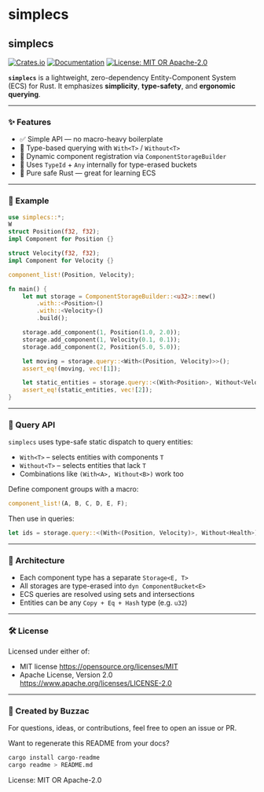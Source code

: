 # simplecs

## simplecs

[![Crates.io](https://img.shields.io/crates/v/simplecs.svg)](https://crates.io/crates/simplecs)
[![Documentation](https://docs.rs/simplecs/badge.svg)](https://docs.rs/simplecs)
[![License: MIT OR Apache-2.0](https://img.shields.io/crates/l/simplecs)](https://opensource.org/licenses/MIT)

**`simplecs`** is a lightweight, zero-dependency Entity-Component System (ECS) for Rust.
It emphasizes **simplicity**, **type-safety**, and **ergonomic querying**.

---

### ✨ Features

- ✅ Simple API — no macro-heavy boilerplate
- 🧠 Type-based querying with `With<T>` / `Without<T>`
- 🧩 Dynamic component registration via `ComponentStorageBuilder`
- 🔄 Uses `TypeId` + `Any` internally for type-erased buckets
- 🦀 Pure safe Rust — great for learning ECS

---

### 🚀 Example

```rust
use simplecs::*;
W
struct Position(f32, f32);
impl Component for Position {}

struct Velocity(f32, f32);
impl Component for Velocity {}

component_list!(Position, Velocity);

fn main() {
    let mut storage = ComponentStorageBuilder::<u32>::new()
        .with::<Position>()
        .with::<Velocity>()
        .build();

    storage.add_component(1, Position(1.0, 2.0));
    storage.add_component(1, Velocity(0.1, 0.1));
    storage.add_component(2, Position(5.0, 5.0));

    let moving = storage.query::<With<(Position, Velocity)>>();
    assert_eq!(moving, vec![1]);

    let static_entities = storage.query::<(With<Position>, Without<Velocity>)>();
    assert_eq!(static_entities, vec![2]);
}
```

---

### 📐 Query API

`simplecs` uses type-safe static dispatch to query entities:

- `With<T>` – selects entities with components `T`
- `Without<T>` – selects entities that lack `T`
- Combinations like `(With<A>, Without<B>)` work too

Define component groups with a macro:

```rust
component_list!(A, B, C, D, E, F);
```

Then use in queries:

```rust
let ids = storage.query::<(With<(Position, Velocity)>, Without<Health>)>();
```

---

### 🧱 Architecture

- Each component type has a separate `Storage<E, T>`
- All storages are type-erased into `dyn ComponentBucket<E>`
- ECS queries are resolved using sets and intersections
- Entities can be any `Copy + Eq + Hash` type (e.g. `u32`)

---

### 🛠 License

Licensed under either of:

- MIT license <https://opensource.org/licenses/MIT>
- Apache License, Version 2.0 <https://www.apache.org/licenses/LICENSE-2.0>

---

### 🦀 Created by Buzzac

For questions, ideas, or contributions, feel free to open an issue or PR.

Want to regenerate this README from your docs?

```sh
cargo install cargo-readme
cargo readme > README.md
```

License: MIT OR Apache-2.0
